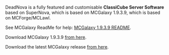 DeadNova is a fully featured and customisable **ClassiCube Server Software** based on SuperNova, which is based on MCGalaxy 1.9.3.9, which is based on MCForge/MCLawl.

See MCGalaxy ReadMe for help: [MCGalaxy 1.9.3.9 README](https://github.com/UnknownShadow200/MCGalaxy/blob/1.9.3.9/README.md).

Download MCGalaxy 1.9.3.9 [from here](https://github.com/UnknownShadow200/MCGalaxy/releases/tag/1.9.3.9).

Download the latest MCGalaxy release [from here](https://github.com/UnknownShadow200/MCGalaxy/releases).
